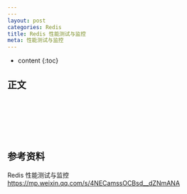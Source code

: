 ```yaml
---
---
layout: post
categories: Redis
title: Redis 性能测试与监控
meta: 性能测试与监控
---
```

* content
{:toc}

## 正文



<br/><br/><br/><br/><br/>
## 参考资料

Redis 性能测试与监控 <https://mp.weixin.qq.com/s/4NECamssOCBsd__dZNmANA>
